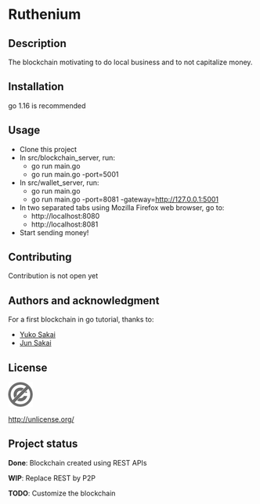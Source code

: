 # Ruthenium

## Description

The blockchain motivating to do local business and to not capitalize money.

## Installation

go 1.16 is recommended

## Usage

* Clone this project
* In src/blockchain_server, run:
    * go run main.go
    * go run main.go -port=5001
* In src/wallet_server, run:
    * go run main.go
    * go run main.go -port=8081 -gateway=http://127.0.0.1:5001
* In two separated tabs using Mozilla Firefox web browser, go to:
    * http://localhost:8080
    * http://localhost:8081
* Start sending money!

## Contributing

Contribution is not open yet

## Authors and acknowledgment

For a first blockchain in go tutorial, thanks to:

* [Yuko Sakai](https://www.udemy.com/user/myeigoworld/)
* [Jun Sakai](https://udemy.com/user/jun-sakai/)

## License

![img.png](img.png)

http://unlicense.org/

## Project status

**Done**: Blockchain created using REST APIs

**WIP**: Replace REST by P2P

**TODO**: Customize the blockchain
